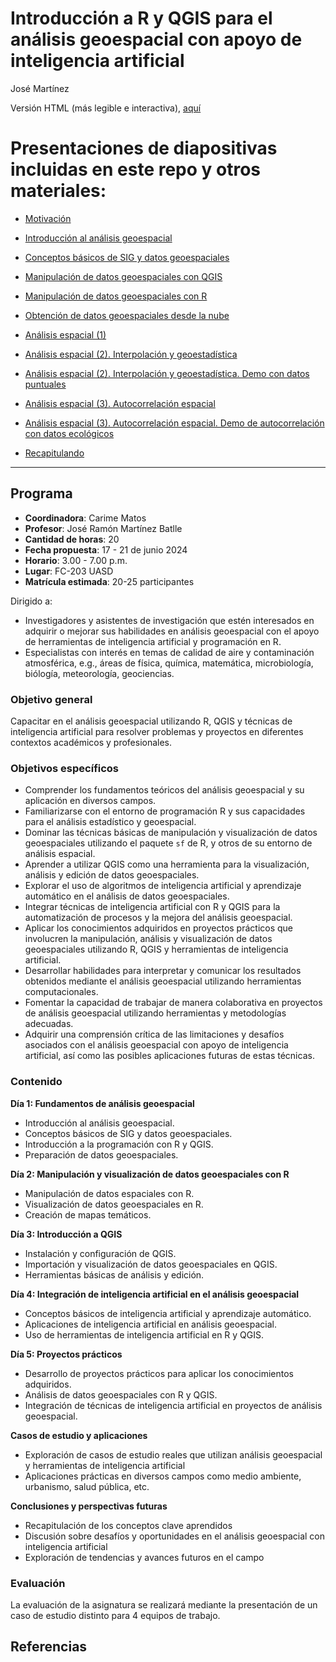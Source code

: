 Introducción a R y QGIS para el análisis geoespacial con apoyo de
inteligencia artificial
================
José Martínez

Versión HTML (más legible e interactiva),
[aquí](https://geofis.github.io/curso-r-qgis-2024-verano/README.html)

# Presentaciones de diapositivas incluidas en este repo y otros materiales:

- [Motivación](https://geofis.github.io/curso-r-qgis-2024-verano/media/motivacion.html)

- [Introducción al análisis
  geoespacial](https://geofis.github.io/curso-r-qgis-2024-verano/media/introduccion-analisis-geoespacial.html)

- [Conceptos básicos de SIG y datos
  geoespaciales](https://geofis.github.io/curso-r-qgis-2024-verano/media/conceptos-basicos-sig-datos-geoespaciales.html)

- [Manipulación de datos geoespaciales con
  QGIS](https://geofis.github.io/curso-r-qgis-2024-verano/media/manipulacion-datos-geoespaciales-con-qgis.html)

- [Manipulación de datos geoespaciales con
  R](https://geofis.github.io/curso-r-qgis-2024-verano/media/manipulacion-datos-geoespaciales-con-r.html)

- [Obtención de datos geoespaciales desde la
  nube](https://geofis.github.io/curso-r-qgis-2024-verano/media/obtencion-de-datos-geoespaciales-desde-la-nube.html)

- [Análisis espacial
  (1)](https://geofis.github.io/curso-r-qgis-2024-verano/media/analisis-espacial-01.html)

- [Análisis espacial (2). Interpolación y
  geoestadística](https://geofis.github.io/curso-r-qgis-2024-verano/media/analisis-espacial-02.html)

- [Análisis espacial (2). Interpolación y geoestadística. Demo con datos
  puntuales](https://geofis.github.io/curso-r-qgis-2024-verano/blob/main/media/analisis-espacial-02-demo-con-datos-puntuales.md)

- [Análisis espacial (3). Autocorrelación
  espacial](https://geofis.github.io/curso-r-qgis-2024-verano/blob/main/media/analisis-espacial-03.md)

- [Análisis espacial (3). Autocorrelación espacial. Demo de
  autocorrelación con datos
  ecológicos](https://geofis.github.io/curso-r-qgis-2024-verano/blob/main/media/analisis-espacial-03-demo-con-datos-ecologicos.md)

- [Recapitulando](https://geofis.github.io/curso-r-qgis-2024-verano/media/recapitulando.html)

------------------------------------------------------------------------

## Programa

- **Coordinadora**: Carime Matos
- **Profesor**: José Ramón Martínez Batlle
- **Cantidad de horas**: 20
- **Fecha propuesta**: 17 - 21 de junio 2024
- **Horario**: 3.00 - 7.00 p.m.
- **Lugar**: FC-203 UASD
- **Matrícula estimada**: 20-25 participantes

Dirigido a:

- Investigadores y asistentes de investigación que estén interesados en
  adquirir o mejorar sus habilidades en análisis geoespacial con el
  apoyo de herramientas de inteligencia artificial y programación en R.
- Especialistas con interés en temas de calidad de aire y contaminación
  atmosférica, e.g., áreas de física, química, matemática,
  microbiología, biólogía, meteorología, geociencias.

### Objetivo general

Capacitar en el análisis geoespacial utilizando R, QGIS y técnicas de
inteligencia artificial para resolver problemas y proyectos en
diferentes contextos académicos y profesionales.

### Objetivos específicos

- Comprender los fundamentos teóricos del análisis geoespacial y su
  aplicación en diversos campos.
- Familiarizarse con el entorno de programación R y sus capacidades para
  el análisis estadístico y geoespacial.
- Dominar las técnicas básicas de manipulación y visualización de datos
  geoespaciales utilizando el paquete `sf` de R, y otros de su entorno
  de análisis espacial.
- Aprender a utilizar QGIS como una herramienta para la visualización,
  análisis y edición de datos geoespaciales.
- Explorar el uso de algoritmos de inteligencia artificial y aprendizaje
  automático en el análisis de datos geoespaciales.
- Integrar técnicas de inteligencia artificial con R y QGIS para la
  automatización de procesos y la mejora del análisis geoespacial.
- Aplicar los conocimientos adquiridos en proyectos prácticos que
  involucren la manipulación, análisis y visualización de datos
  geoespaciales utilizando R, QGIS y herramientas de inteligencia
  artificial.
- Desarrollar habilidades para interpretar y comunicar los resultados
  obtenidos mediante el análisis geoespacial utilizando herramientas
  computacionales.
- Fomentar la capacidad de trabajar de manera colaborativa en proyectos
  de análisis geoespacial utilizando herramientas y metodologías
  adecuadas.
- Adquirir una comprensión crítica de las limitaciones y desafíos
  asociados con el análisis geoespacial con apoyo de inteligencia
  artificial, así como las posibles aplicaciones futuras de estas
  técnicas.

### Contenido

**Día 1: Fundamentos de análisis geoespacial**

- Introducción al análisis geoespacial.
- Conceptos básicos de SIG y datos geoespaciales.
- Introducción a la programación con R y QGIS.
- Preparación de datos geoespaciales.

**Día 2: Manipulación y visualización de datos geoespaciales con R**

- Manipulación de datos espaciales con R.
- Visualización de datos geoespaciales en R.
- Creación de mapas temáticos.

**Día 3: Introducción a QGIS**

- Instalación y configuración de QGIS.
- Importación y visualización de datos geoespaciales en QGIS.
- Herramientas básicas de análisis y edición.

**Día 4: Integración de inteligencia artificial en el análisis
geoespacial**

- Conceptos básicos de inteligencia artificial y aprendizaje automático.
- Aplicaciones de inteligencia artificial en análisis geoespacial.
- Uso de herramientas de inteligencia artificial en R y QGIS.

**Día 5: Proyectos prácticos**

- Desarrollo de proyectos prácticos para aplicar los conocimientos
  adquiridos.
- Análisis de datos geoespaciales con R y QGIS.
- Integración de técnicas de inteligencia artificial en proyectos de
  análisis geoespacial.

**Casos de estudio y aplicaciones**

- Exploración de casos de estudio reales que utilizan análisis
  geoespacial y herramientas de inteligencia artificial
- Aplicaciones prácticas en diversos campos como medio ambiente,
  urbanismo, salud pública, etc.

**Conclusiones y perspectivas futuras**

- Recapitulación de los conceptos clave aprendidos
- Discusión sobre desafíos y oportunidades en el análisis geoespacial
  con inteligencia artificial
- Exploración de tendencias y avances futuros en el campo

### Evaluación

La evaluación de la asignatura se realizará mediante la presentación de
un caso de estudio distinto para 4 equipos de trabajo.

## Referencias
